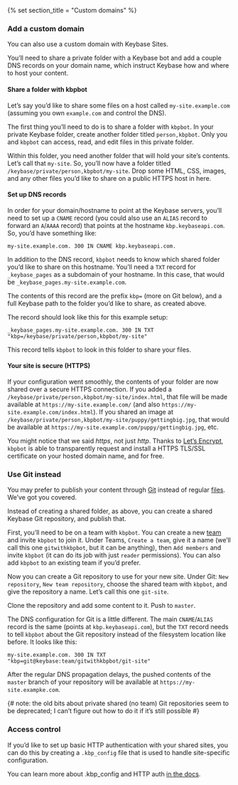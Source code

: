 {% set section_title = "Custom domains" %}

### Add a custom domain
You can also use a custom domain with Keybase Sites.

You’ll need to share a private folder with a Keybase bot and add a couple DNS records on your domain name, which instruct Keybase how and where to host your content.

#### Share a folder with kbpbot
Let’s say you’d like to share some files on a host called `my-site.example.com` (assuming you own `example.com` and control the DNS). 

The first thing you’ll need to do is to share a folder with `kbpbot`. In your private Keybase folder, create another folder titled `person,kbpbot`. Only you and `kbpbot` can access, read, and edit files in this private folder. 

Within this folder, you need another folder that will hold your site’s contents. Let’s call that `my-site`. So, you’ll now have a folder titled `/keybase/private/person,kbpbot/my-site`. Drop some HTML, CSS, images, and any other files you’d like to share on a public HTTPS host in here.

#### Set up DNS records
In order for your domain/hostname to point at the Keybase servers, you’ll need to set up a `CNAME` record (you could also use an `ALIAS` record to forward an `A`/`AAAA` record) that points at the hostname `kbp.keybaseapi.com`. So, you’d have something like:

```
my-site.example.com. 300 IN CNAME kbp.keybaseapi.com.
```

In addition to the DNS record, `kbpbot` needs to know which shared folder you’d like to share on this hostname. You’ll need a `TXT` record for `_keybase_pages` as a subdomain of your hostname. In this case, that would be `_keybase_pages.my-site.example.com`.

The contents of this record are the prefix `kbp=` (more on Git below), and a full Keybase path to the folder you’d like to share, as created above. 

The record should look like this for this example setup:

```
_keybase_pages.my-site.example.com. 300 IN TXT "kbp=/keybase/private/person,kbpbot/my-site"
```

This record tells `kbpbot` to look in this folder to share your files.

#### Your site is secure (HTTPS) 
If your configuration went smoothly, the contents of your folder are now shared over a secure HTTPS connection. If you added a `/keybase/private/person,kbpbot/my-site/index.html`, that file will be made available at `https://my-site.example.com/` (and also `https://my-site.example.com/index.html`). If you shared an image at `/keybase/private/person,kbpbot/my-site/puppy/gettingbig.jpg`, that would be available at `https://my-site.example.com/puppy/gettingbig.jpg`, etc.

You might notice that we said *https*, not just *http*. Thanks to [Let’s Encrypt](https://letsencrypt.org/), `kbpbot` is able to transparently request and install a HTTPS TLS/SSL certificate on your hosted domain name, and for free.

### Use Git instead
You may prefer to publish your content through [Git](/git) instead of regular [files](/files). We’ve got you covered.

Instead of creating a shared folder, as above, you can create a shared Keybase Git repository, and publish that.

First, you’ll need to be on a team with `kbpbot`. You can create a new [team](/teams) and invite `kbpbot` to join it. Under Teams, `Create a team`, give it a name (we’ll call this one `gitwithkbpbot`, but it can be anything), then `Add members` and invite `kbpbot` (it can do its job with just `reader` permissions). You can also add `kbpbot` to an existing team if you’d prefer.

Now you can create a Git repository to use for your new site. Under Git: `New repository`, `New team repository`, choose the shared team with `kbpbot`, and give the repository a name. Let’s call this one `git-site`.

Clone the repository and add some content to it. Push to `master`.

The DNS configuration for Git is a little different. The main `CNAME`/`ALIAS` record is the same (points at `kbp.keybaseapi.com`), but the `TXT` record needs to tell `kbpbot` about the Git repository instead of the filesystem location like before. It looks like this:

```
my-site.example.com. 300 IN TXT "kbp=git@keybase:team/gitwithkbpbot/git-site"
```

After the regular DNS propagation delays, the pushed contents of the `master` branch of your repository will be available at `https://my-site.exampke.com`. 

{# note: the old bits about private shared (no team) Git repositories seem to be deprecated; I can’t figure out how to do it if it’s still possible #}

### Access control

If you’d like to set up basic HTTP authentication with your shared sites, you can do this by creating a `.kbp_config` file that is used to handle site-specific configuration. 

You can learn more about .kbp_config and HTTP auth [in the docs](https://keybase.io/docs/kbp/kbp_config).

